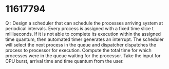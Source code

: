 # 11617794

Q : Design a scheduler that can schedule the processes arriving system at periodical intervals. Every process is
assigned with a fixed time slice t milliseconds. If it is not able to complete its execution within the assigned 
time quantum, then automated timer generates an interrupt. The scheduler will select the next process in the queue
and dispatcher dispatches the process to processor for execution. Compute the total time for which processes were
in the queue waiting for the processor. Take the input for CPU burst, arrival time and time quantum from the user.

